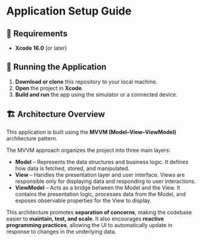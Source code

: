 # Application Setup Guide

## 🧰 Requirements
- **Xcode 16.0** (or later)

## 🚀 Running the Application
1. **Download or clone** this repository to your local machine.  
2. **Open** the project in **Xcode**.  
3. **Build and run** the app using the simulator or a connected device.

## 🏗️ Architecture Overview
This application is built using the **MVVM (Model–View–ViewModel)** architecture pattern.  

The MVVM approach organizes the project into three main layers:

- **Model** – Represents the data structures and business logic. It defines how data is fetched, stored, and manipulated.  
- **View** – Handles the presentation layer and user interface. Views are responsible only for displaying data and responding to user interactions.  
- **ViewModel** – Acts as a bridge between the Model and the View. It contains the presentation logic, processes data from the Model, and exposes observable properties for the View to display.

This architecture promotes **separation of concerns**, making the codebase easier to **maintain, test, and scale**. It also encourages **reactive programming practices**, allowing the UI to automatically update in response to changes in the underlying data.

